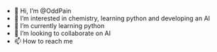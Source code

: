 - 👋 Hi, I’m @OddPain
- 👀 I’m interested in chemistry, learning python and developing an AI
- 🌱 I’m currently learning python
- 💞️ I’m looking to collaborate on AI
- 📫 How to reach me 

<!---
OddPain/OddPain is a ✨ special ✨ repository because its `README.md` (this file) appears on your GitHub profile.
You can click the Preview link to take a look at your changes.
--->
